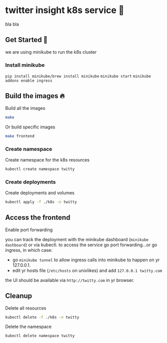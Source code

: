 
# twitter insight k8s service 📝  
bla bla

## Get Started 🚀  
we are using minikube to  run the k8s cluster

### Install minikube
`pip install minikube/brew install minikube`
`minikube start`
`minikube addons enable ingress`


## Build the images 🔥  
Build all the images

```sh
make
```

Or build specific images

```sh
make frontend
```

### Create namespace

Create namespace for the k8s resources

```sh
kubectl create namespace twitty
```

### Create deployments

Create deployments and volumes

```sh
kubectl apply -f ./k8s -n twitty
```

## Access the frontend

Enable port forwarding

you can track the deployment with the minikube dashboard (`minikube dashboard`) or via kubectl.
to access the service go port forwarding...or go ingress, in which case:
- go `minikube tunnel` to allow ingress calls into minikube to happen on yr 127.0.0.1.
- edit yr hosts file (`/etc/hosts` on unixlikes) and add `127.0.0.1 twitty.com`

the UI should be available via `http://twitty.com` in yr browser.


## Cleanup

Delete all resources

```sh
kubectl delete -f ./k8s -n twitty
```

Delete the namespace

```sh
kubectl delete namespace twitty
```

